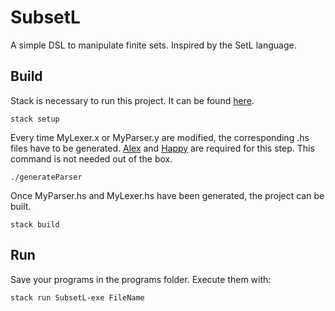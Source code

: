 # SubsetL
A simple DSL to manipulate finite sets. Inspired by the SetL language.

## Build
Stack is necessary to run this project. It can be found [here](https://docs.haskellstack.org/en/stable/README/).


```
stack setup
```

Every time MyLexer.x or MyParser.y are modified, the corresponding .hs files have to be generated. [Alex](https://www.haskell.org/alex/) and [Happy](https://www.haskell.org/happy/) are required for this step. This command is not needed out of the box.

```
./generateParser
```

Once MyParser.hs and MyLexer.hs have been generated, the project can be built.

```
stack build
```

## Run
Save your programs in the programs folder. Execute them with:

```
stack run SubsetL-exe FileName
```
